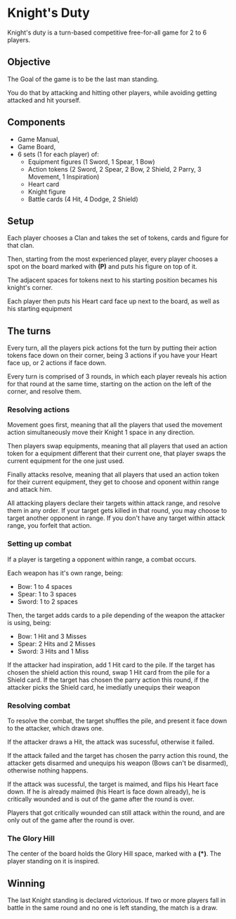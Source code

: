 # Knight's Duty
Knight's duty is a turn-based competitive free-for-all game for 2 to 6 players.

## Objective
The Goal of the game is to be the last man standing. 

You do that by attacking and hitting other players, while avoiding getting attacked and hit yourself.


## Components
+ Game Manual, 
+ Game Board,
+ 6 sets (1 for each player) of:
	- Equipment figures (1 Sword, 1 Spear, 1 Bow)
	- Action tokens (2 Sword, 2 Spear, 2 Bow, 2 Shield, 2 Parry, 3 Movement, 1 Inspiration)
	- Heart card
	- Knight figure
	- Battle cards (4 Hit, 4 Dodge, 2 Shield)

## Setup
Each player chooses a Clan and takes the set of tokens, cards and figure for that clan.

Then, starting from the most experienced player, every player chooses a spot on the board marked with **(P)** and puts his figure on top of it.

The adjacent spaces for tokens next to his starting position becames his knight's corner.

Each player then puts his Heart card face up next to the board, as well as his starting equipment

## The turns
Every turn, all the players pick actions fot the turn by putting their action tokens face down on their corner, being 3 actions if you have your Heart face up, or 2 actions if face down.

Every turn is comprised of 3 rounds, in which each player reveals his action for that round at the same time, starting on the action on the left of the corner, and resolve them.

### Resolving actions
Movement goes first, meaning that all the players that used the movement action simultaneously move their Knight 1 space in any direction.

Then players swap equipments, meaning that all players that used an action token for a equipment different that their current one, that player swaps the current equipment for the one just used.

Finally attacks resolve, meaning that all players that used an action token for their current equipment, they get to choose and oponent within range and attack him. 

All attacking players declare their targets within attack range, and resolve them in any order. If your target gets killed in that round, you may choose to target another opponent in range. If you don't have any target within attack range, you forfeit that action.

### Setting up combat
If a player is targeting a opponent within range, a combat occurs.

Each weapon has it's own range, being:
- Bow: 1 to 4 spaces
- Spear: 1 to 3 spaces
- Sword: 1 to 2 spaces

Then, the target adds cards to a pile depending of the weapon the attacker is using, being:
- Bow: 1 Hit and 3 Misses
- Spear: 2 Hits and 2 Misses
- Sword: 3 Hits and 1 Miss

If the attacker had inspiration, add 1 Hit card to the pile.
If the target has chosen the shield action this round, swap 1 Hit card from the pile for a Shield card.
If the target has chosen the parry action this round, if the attacker picks the Shield card, he imediatly unequips their weapon


### Resolving combat

To resolve the combat, the target shuffles the pile, and present it face down to the attacker, which draws one.

If the attacker draws a Hit, the attack was sucessful, otherwise it failed.

If the attack failed and the target has chosen the parry action this round, the attacker gets disarmed and unequips his weapon (Bows can't be disarmed), otherwise nothing happens.

If the attack was sucessful, the target is maimed, and flips his Heart face down. If he is already maimed (his Heart is face down already), he is critically wounded and is out of the game after the round is over.

Players that got critically wounded can still attack within the round, and are only out of the game after the round is over.

### The Glory Hill
The center of the board holds the Glory Hill space, marked with a **(\*)**.
The player standing on it is inspired.

## Winning
The last Knight standing is declared victorious. 
If two or more players fall in battle in the same round and no one is left standing, the match is a draw.
